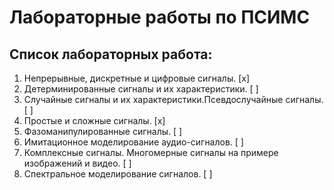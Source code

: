 # Лабораторные работы по ПСИМС
## Список лабораторных работа:
1. Непрерывные, дискретные и цифровые сигналы. [x]
2. Детерминированные сигналы и их характеристики. [ ]
3. Случайные сигналы и их характеристики.Псевдослучайные сигналы. [ ]
4. Простые и сложные сигналы. [x]
5. Фазоманипулированные сигналы. [ ]
6. Имитационное моделирование аудио-сигналов. [ ]
7. Комплексные сигналы. Многомерные сигналы на примере изображений и видео. [ ]
8. Спектральное моделирование сигналов. [ ]